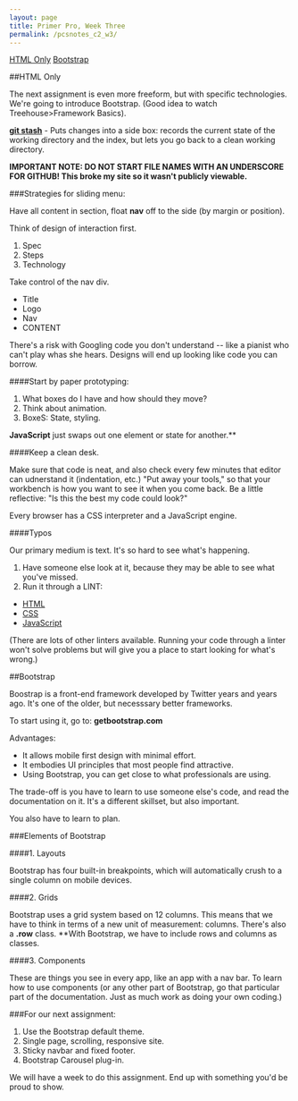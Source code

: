 ```yaml
---
layout: page
title: Primer Pro, Week Three
permalink: /pcsnotes_c2_w3/
---
```


[HTML Only](#htmlOnly)
[Bootstrap](#bootstrap)

<a name="htmlOnly"></a>
##HTML Only

The next assignment is even more freeform, but with specific technologies. We're going to introduce Bootstrap.  (Good idea to watch Treehouse>Framework Basics).

[**git stash**](https://git-scm.com/docs/git-stash) - Puts changes into a side box: records the current state of the working directory and the index, but lets you go back to a clean working directory.

**IMPORTANT NOTE: DO NOT START FILE NAMES WITH AN UNDERSCORE FOR GITHUB! This broke my site so it wasn't publicly viewable.**

###Strategies for sliding menu:

Have all content in section, float **nav** off to the side (by margin or position).

Think of design of interaction first.

1. Spec
2. Steps
3. Technology

Take control of the nav div.

* Title
* Logo
* Nav
* CONTENT

There's a risk with Googling code you don't understand -- like a pianist who can't play whas she hears.  Designs will end up looking like code you can borrow.

####Start by paper prototyping:

1. What boxes do I have and how should they move?
2. Think about animation.
3. BoxeS: State, styling.

**JavaScript** just swaps out one element or state for another.**

####Keep a clean desk.

Make sure that code is neat, and also check every few minutes that editor can udnerstand it (indentation, etc.)  "Put away your tools," so that your workbench is how you want to see it when you come back.  Be a little reflective: "Is this the best my code could look?"

Every browser has a CSS interpreter and a JavaScript engine.

####Typos

Our primary medium is text. It's so hard to see what's happening.

1. Have someone else look at it, because they may be able to see what you've missed.
2. Run it through a LINT:
  * [HTML](https://validator.w3.org/)
  * [CSS](http://jigsaw.w3.org/css-validator/)
  * [JavaScript](http://eslint.org/)

(There are lots of other linters available. Running your code through a linter won't solve problems but will give you a place to start looking for what's wrong.)

<a name="bootstrap"></a>
##Bootstrap

Boostrap is a front-end framework developed by Twitter years and years ago. It's one of the older, but necesssary better frameworks.

To start using it, go to: **getbootstrap.com**

Advantages:

* It allows mobile first design with minimal effort.
* It embodies UI principles that most people find attractive.
* Using Bootstrap, you can get close to what professionals are using. 

The trade-off is you have to learn to use someone else's code, and read the documentation on it. It's a different skillset, but also important.

You also have to learn to plan.

###Elements of Bootstrap

####1. Layouts

Bootstrap has four built-in breakpoints, which will automatically crush to a single column on mobile devices.

####2. Grids

Bootstrap uses a grid system based on 12 columns. This means that we have to think in terms of a new unit of measurement: columns. There's also a **.row** class.  **With Bootstrap, we have to include rows and columns as classes.

####3. Components

These are things you see in every app, like an app with a nav bar. To learn how to use components (or any other part of Bootstrap, go that particular part of the documentation. Just as much work as doing your own coding.)

###For our next assignment:

1. Use the Bootstrap default theme.
2. Single page, scrolling, responsive site.
3. Sticky navbar and fixed footer.
4. Bootstrap Carousel plug-in.

We will have a week to do this assignment. End up with something you'd be proud to show.